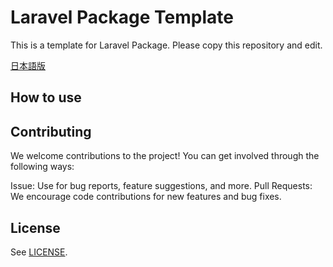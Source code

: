 # Laravel Package Template

This is a template for Laravel Package. Please copy this repository and edit.

[日本語版](https://qiita.com/ikepu-tp)

## How to use

## Contributing

We welcome contributions to the project! You can get involved through the following ways:

Issue: Use for bug reports, feature suggestions, and more. 
Pull Requests: We encourage code contributions for new features and bug fixes.

## License

See [LICENSE](./LICENSE).
